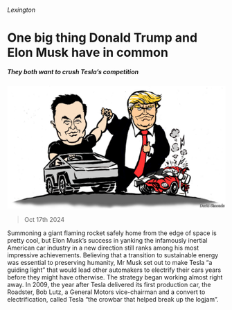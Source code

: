 ###### Lexington

# One big thing Donald Trump and Elon Musk have in common 

##### They both want to crush Tesla’s competition 

![image](images/20241019_USD000.jpg) 

> Oct 17th 2024 

Summoning a giant flaming rocket safely home from the edge of space is pretty cool, but Elon Musk’s success in yanking the infamously inertial American car industry in a new direction still ranks among his most impressive achievements. Believing that a transition to sustainable energy was essential to preserving humanity, Mr Musk set out to make Tesla “a guiding light” that would lead other automakers to electrify their cars years before they might have otherwise. The strategy began working almost right away. In 2009, the year after Tesla delivered its first production car, the Roadster, Bob Lutz, a General Motors vice-chairman and a convert to electrification, called Tesla “the crowbar that helped break up the logjam”.

